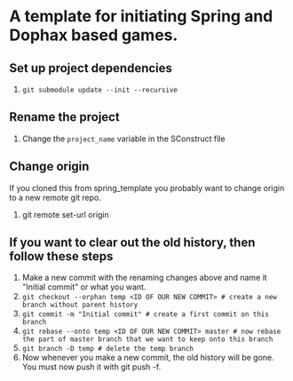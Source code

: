 # A template for initiating Spring and Dophax based games.

## Set up project dependencies

1. ```git submodule update --init --recursive```

## Rename the project

1. Change the `project_name` variable in the SConstruct file

## Change origin

If you cloned this from spring_template you probably want to change origin to a new remote git repo.

1. git remote set-url origin <URL TO REPO>

## If you want to clear out the old history, then follow these steps

1. Make a new commit with the renaming changes above and name it "Initial commit" or what you want.
2. ```git checkout --orphan temp <ID OF OUR NEW COMMIT> # create a new branch without parent history```
3. ```git commit -m "Initial commit" # create a first commit on this branch```
4. ```git rebase --onto temp <ID OF OUR NEW COMMIT> master # now rebase the part of master branch that we want to keep onto this branch```
5. ```git branch -D temp # delete the temp branch```
6. Now whenever you make a new commit, the old history will be gone. You must now push it with git push -f.
